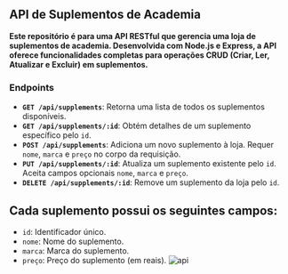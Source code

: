 ## API de Suplementos de Academia

**Este repositório é para uma API RESTful que gerencia uma loja de suplementos de academia. Desenvolvida com Node.js e Express, a API oferece funcionalidades completas para operações CRUD (Criar, Ler, Atualizar e Excluir) em suplementos.**

### Endpoints

- **`GET /api/supplements`**: Retorna uma lista de todos os suplementos disponíveis.
- **`GET /api/supplements/:id`**: Obtém detalhes de um suplemento específico pelo `id`.
- **`POST /api/supplements`**: Adiciona um novo suplemento à loja. Requer `nome`, `marca` e `preço` no corpo da requisição.
- **`PUT /api/supplements/:id`**: Atualiza um suplemento existente pelo `id`. Aceita campos opcionais `nome`, `marca` e `preço`.
- **`DELETE /api/supplements/:id`**: Remove um suplemento da loja pelo `id`.

## Cada suplemento possui os seguintes campos:
- `id`: Identificador único.
- `nome`: Nome do suplemento.
- `marca`: Marca do suplemento.
- `preço`: Preço do suplemento (em reais).
![api](https://cdn-icons-png.flaticon.com/512/2164/2164832.png)
